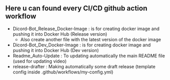 ## Here u can found every CI/CD github action workflow

- Dicord-Bot_Release_Docker-Image : is for creating docker image and pushing it into Docker Hub (Release version)
  - Also create another file with the latest version of the docker image
- Dicord-Bot_Dev_Docker-Image : is for creating docker image and pushing it into Docker Hub (Dev version)
- Readme_Auto-Update : To updating automatically the main README file (used for updating video)
- release-drafter : Making automatically some draft release (template config inside .github/workflows/my-config.yml)